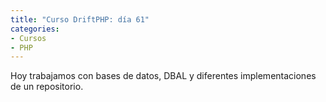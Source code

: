 ```yaml
---
title: "Curso DriftPHP: día 61"
categories:
- Cursos
- PHP
---
```


Hoy trabajamos con bases de datos, DBAL y diferentes implementaciones de un
repositorio.

<!-- more ->

## Notas tomadas

DBAL = database abstract layer

Es como una capa de abstracción por encima de MySQL, Postgres, MSSQL, SQLite,...

Sirve para escribir código SQL que no esté ligado a ninguna base de datos

Luego, por debajo, o una vez ya has elegido el cliente SQL (MySQL,...) entraría
el ORM

El DBAL que mete DritfPHP, depende del DBAL de Doctrine, que viene de Symfony

Como es un bundle, hay que activarlo en el `bundles.php` y `composer.json`

```
// composer.json
"require": {
    "drift/dbal-bundle": "*",
    "clue/reactphp-sqlite": "*",
}
```

```
// bundles.php
  Drift\DBAL\DBALBundle::class => [ 'all' => true ],
```

También hay que configurar la conexión en `services.yml`

```
dbal:
    connections:
        main:
            driver: mysql
            host: 127.0.0.1
            port: 3306
            user: root
            password: root
            dbname: users
```

Pero antes de empezar a usar esta conexión... vamos a por los tests

¿Dónde creamos la implementación de DBAL? No es todo de Dominio. Es una parte
del Dominio, que va a hablar con Infraestructura. Entonces, lo ponemos en
algo intermedio, pero fuera del Dominio: `src/DBAL/Model/User`

Ahí crearemos un repositorio `DBALUserRepository`, y habrá que inyectar una 
conexión, una conexión DBAL (que saldrá de la configuración de antes),
la conexión será del tipo `Drift\DBAL\Connection`.

¿Cómo testeamos? Ya tenemos los tests de la interfaz `UserRepository`, así que
los tests los tenemos hechos ya. Solo faltaría extender del test correcto,
crear el repositorio correcto, y comenzar con la implementación de 
`DBALUserRepository`

De hecho, como ya están todos los tests, esto sería TDD puro y duro

Para hacer tests que ataquen a una base de datos, hay que crear una conexión
real a una base de datos real, crear las tablas, crear datos de prueba,
testear, y limpiar todo

Al utilizar un repo DBAL, como utilizamos una conexión DBAL, para los tests,
podemos utilizar una conexión DBAL a SQLite. No es exactamente la base de datos
a la que vamos a atacar en producción, pero como tenemos DBAL por medio,
podemos cambiar la base de datos real. Lo que nos interesa testear en este punto
es la conexión DBAL

Hay que crear la conexión, y crear las tablas:
[`DBALUserRepositoryTest`](https://github.com/rchavarria/driftphp-skeleton/blob/master/test/DBAL/Model/User/DBALUserRepositoryTest.php)

En `DBALUserRepositoryTest`, tenemos un `User`, con lo que habría que transformar de
`User` a otra estructura que no dependiera del Dominio. Por ahora, lo haremos
en el repositorio, porque solo tenemos una trasformación. Si tuviéramos varios
repositorios, varias transformaciones, lo extraeríamos a un Transformer,
como hicimos con el Controller

El método `save` de nuestro repositorio, no es un *insert* exactamente, y tampoco
es un *update*, entonces es un... *upsert*. ¡¡¡Juas!!! internamente es: busco
por id, si encuentro, hago update, si no encuentro hago insert => `upsert`.
Curioso el concepto

Las conexiones DBAL de DriftPHP ya devuelven promesas, así que el repositorio
tiene que devolver lo que devuelva `upsert`

Para implementar el `find` en el `DBALUserRepositoryTest` usamos el query builder:

```
$queryBuilder = $this
  ->connection
  ->createQueryBuilder();

$queryBuilder->select('*')
  ->from('users', 'u')
  ->where('u.uid = ?')
  ->setParameters([ $uid ])
  ->setMaxResults(1);

return $this
  ->connection
  ->query($queryBuilder)
  ->then(function (Result $result) {
    $userAsArray = $result->fetchFirstRow();
    if (is_null($userAsArray)) {
      throw new UserNotFoundException('User not found');
    }

    // transformar un array en un objeto User
    return new User(
      $userAsArray['uid'],
      $userAsArray['name']
    );
  });
```

Las trasformaciones de `array` a `User` y al revés, son las mismas que teníamos
en el Controller, pero de hacerlo con Transformers, lo haríamos en Transformers
distintos, para no mezclar conceptos. El código será el mismo, pero el concepto
no. Cuidadín con esto.

Ya tenemos muchas piezas:

- Interfaz del repositorio
- Varias implementaciones del mismo
- Command y Query handlers que usan el repositorio inyectado
- Autowiring en `services.yml`

Así, ya podemos unirlas todas para poder testear el API entero, la aplicación
entera:

- Como implementación del repo, usamos el `DBALUserRepository`
- La conexión que inyectará, está definida en las conexiones DBAL de `services.yml`.

**aqui falta enlace a la documentacion de driftphp/dbal para ver cómo se inyecta, cuando
hay una conexion o cuando hay varias, que se hace mucha magia con el autowiring**

Un poco de código SQL para crear la base de datos y la tabla que usamos:

```
create database usersdb;

use usersdb;

create table users
(
    uid  varchar(64) default '' not null primary key,
    name varchar(255)           not null
);
```

## Deberes

## Referencias

- [DBAL for ReactPHP](https://github.com/driftphp/reactphp-dbal)
- [DriftPHP DBAL adapter](https://github.com/driftphp/dbal-bundle)
- Clase donde se crea una conexión a SQLite y se crea una tabla para los test
de un repositorio DBAL:
[`DBALUserRepositoryTest`](https://github.com/rchavarria/driftphp-skeleton/blob/master/test/DBAL/Model/User/DBALUserRepositoryTest.php)

